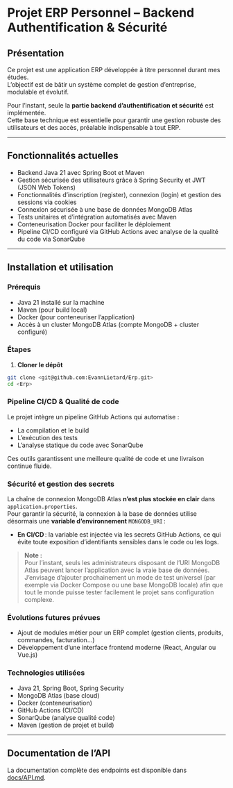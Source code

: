 # Projet ERP Personnel – Backend Authentification & Sécurité

## Présentation

Ce projet est une application ERP développée à titre personnel durant mes études.  
L’objectif est de bâtir un système complet de gestion d’entreprise, modulable et évolutif.

Pour l’instant, seule la **partie backend d’authentification et sécurité** est implémentée.  
Cette base technique est essentielle pour garantir une gestion robuste des utilisateurs et des accès, préalable indispensable à tout ERP.

---

## Fonctionnalités actuelles

- Backend Java 21 avec Spring Boot et Maven  
- Gestion sécurisée des utilisateurs grâce à Spring Security et JWT (JSON Web Tokens)  
- Fonctionnalités d’inscription (register), connexion (login) et gestion des sessions via cookies  
- Connexion sécurisée à une base de données MongoDB Atlas  
- Tests unitaires et d’intégration automatisés avec Maven  
- Conteneurisation Docker pour faciliter le déploiement  
- Pipeline CI/CD configuré via GitHub Actions avec analyse de la qualité du code via SonarQube  

---

## Installation et utilisation

### Prérequis

- Java 21 installé sur la machine  
- Maven (pour build local)  
- Docker (pour conteneuriser l’application)  
- Accès à un cluster MongoDB Atlas (compte MongoDB + cluster configuré)  

### Étapes

1. **Cloner le dépôt**  
```bash
git clone <git@github.com:EvannLietard/Erp.git>
cd <Erp>
```

### Pipeline CI/CD & Qualité de code

Le projet intègre un pipeline GitHub Actions qui automatise :

- La compilation et le build
- L’exécution des tests
- L’analyse statique du code avec SonarQube

Ces outils garantissent une meilleure qualité de code et une livraison continue fluide.

### Sécurité et gestion des secrets

La chaîne de connexion MongoDB Atlas **n’est plus stockée en clair** dans `application.properties`.  
Pour garantir la sécurité, la connexion à la base de données utilise désormais une **variable d’environnement** `MONGODB_URI` :

- **En CI/CD** : la variable est injectée via les secrets GitHub Actions, ce qui évite toute exposition d’identifiants sensibles dans le code ou les logs.

> **Note :**  
> Pour l’instant, seuls les administrateurs disposant de l’URI MongoDB Atlas peuvent lancer l’application avec la vraie base de données.  
> J’envisage d’ajouter prochainement un mode de test universel (par exemple via Docker Compose ou une base MongoDB locale) afin que tout le monde puisse tester facilement le projet sans configuration complexe.

### Évolutions futures prévues

- Ajout de modules métier pour un ERP complet (gestion clients, produits, commandes, facturation...)
- Développement d’une interface frontend moderne (React, Angular ou Vue.js)

### Technologies utilisées

- Java 21, Spring Boot, Spring Security
- MongoDB Atlas (base cloud)
- Docker (conteneurisation)
- GitHub Actions (CI/CD)
- SonarQube (analyse qualité code)
- Maven (gestion de projet et build)

---

## Documentation de l’API

La documentation complète des endpoints est disponible dans [docs/API.md](docs/API.md).



